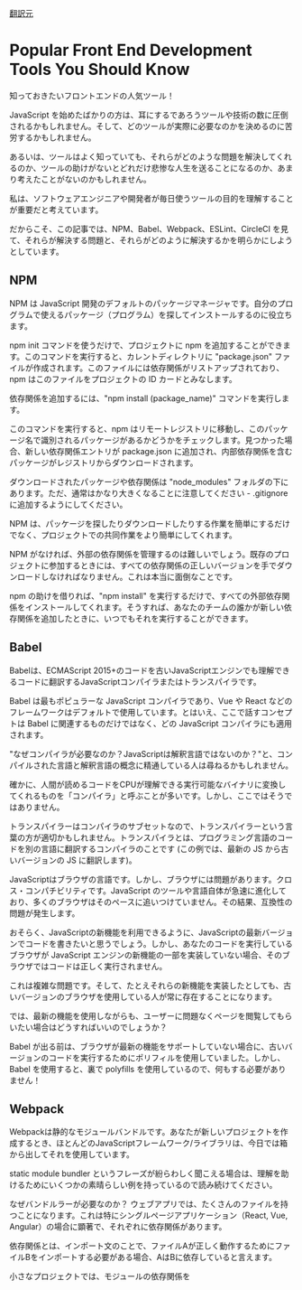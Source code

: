 [翻訳元](https://www.freecodecamp.org/news/front-end-development-tools-you-should-know/)

# Popular Front End Development Tools You Should Know

知っておきたいフロントエンドの人気ツール！

JavaScript を始めたばかりの方は、耳にするであろうツールや技術の数に圧倒されるかもしれません。そして、どのツールが実際に必要なのかを決めるのに苦労するかもしれません。

あるいは、ツールはよく知っていても、それらがどのような問題を解決してくれるのか、ツールの助けがないとどれだけ悲惨な人生を送ることになるのか、あまり考えたことがないのかもしれません。

私は、ソフトウェアエンジニアや開発者が毎日使うツールの目的を理解することが重要だと考えています。

だからこそ、この記事では、NPM、Babel、Webpack、ESLint、CircleCI を見て、それらが解決する問題と、それらがどのように解決するかを明らかにしようとしています。

## NPM

NPM は JavaScript 開発のデフォルトのパッケージマネージャです。自分のプログラムで使えるパッケージ（プログラム）を探してインストールするのに役立ちます。

npm init コマンドを使うだけで、プロジェクトに npm を追加することができます。このコマンドを実行すると、カレントディレクトリに "package.json" ファイルが作成されます。このファイルには依存関係がリストアップされており、npm はこのファイルをプロジェクトの ID カードとみなします。

依存関係を追加するには、"npm install (package_name)" コマンドを実行します。

このコマンドを実行すると、npm はリモートレジストリに移動し、このパッケージ名で識別されるパッケージがあるかどうかをチェックします。見つかった場合、新しい依存関係エントリが package.json に追加され、内部依存関係を含むパッケージがレジストリからダウンロードされます。

ダウンロードされたパッケージや依存関係は "node_modules" フォルダの下にあります。ただ、通常はかなり大きくなることに注意してください - .gitignore に追加するようにしてください。

NPM は、パッケージを探したりダウンロードしたりする作業を簡単にするだけでなく、プロジェクトでの共同作業をより簡単にしてくれます。

NPM がなければ、外部の依存関係を管理するのは難しいでしょう。既存のプロジェクトに参加するときには、すべての依存関係の正しいバージョンを手でダウンロードしなければなりません。これは本当に面倒なことです。

npm の助けを借りれば、"npm install" を実行するだけで、すべての外部依存関係をインストールしてくれます。そうすれば、あなたのチームの誰かが新しい依存関係を追加したときに、いつでもそれを実行することができます。

## Babel

Babelは、ECMAScript 2015+のコードを古いJavaScriptエンジンでも理解できるコードに翻訳するJavaScriptコンパイラまたはトランスパイラです。

Babel は最もポピュラーな JavaScript コンパイラであり、Vue や React などのフレームワークはデフォルトで使用しています。とはいえ、ここで話すコンセプトは Babel に関連するものだけではなく、どの JavaScript コンパイラにも適用されます。

"なぜコンパイラが必要なのか？JavaScriptは解釈言語ではないのか？"と、コンパイルされた言語と解釈言語の概念に精通している人は尋ねるかもしれません。

確かに、人間が読めるコードをCPUが理解できる実行可能なバイナリに変換してくれるものを「コンパイラ」と呼ぶことが多いです。しかし、ここではそうではありません。

トランスパイラーはコンパイラのサブセットなので、トランスパイラーという言葉の方が適切かもしれません。トランスパイラとは、プログラミング言語のコードを別の言語に翻訳するコンパイラのことです (この例では、最新の JS から古いバージョンの JS に翻訳します)。

JavaScriptはブラウザの言語です。しかし、ブラウザには問題があります。クロス・コンパチビリティです。JavaScript のツールや言語自体が急速に進化しており、多くのブラウザはそのペースに追いつけていません。その結果、互換性の問題が発生します。

おそらく、JavaScriptの新機能を利用できるように、JavaScriptの最新バージョンでコードを書きたいと思うでしょう。しかし、あなたのコードを実行しているブラウザが JavaScript エンジンの新機能の一部を実装していない場合、そのブラウザではコードは正しく実行されません。

これは複雑な問題です。そして、たとえそれらの新機能を実装したとしても、古いバージョンのブラウザを使用している人が常に存在することになります。

では、最新の機能を使用しながらも、ユーザーに問題なくページを閲覧してもらいたい場合はどうすればいいのでしょうか？

Babel が出る前は、ブラウザが最新の機能をサポートしていない場合に、古いバージョンのコードを実行するためにポリフィルを使用していました。しかし、Babel を使用すると、裏で polyfills を使用しているので、何もする必要がありません！


## Webpack

Webpackは静的なモジュールバンドルです。あなたが新しいプロジェクトを作成するとき、ほとんどのJavaScriptフレームワーク/ライブラリは、今日では箱から出してそれを使用しています。

static module bundler というフレーズが紛らわしく聞こえる場合は、理解を助けるためにいくつかの素晴らしい例を持っているので読み続けてください。

なぜバンドルラーが必要なのか？
ウェブアプリでは、たくさんのファイルを持つことになります。これは特にシングルページアプリケーション（React, Vue, Angular）の場合に顕著で、それぞれに依存関係があります。

依存関係とは、インポート文のことで、ファイルAが正しく動作するためにファイルBをインポートする必要がある場合、AはBに依存していると言えます。

小さなプロジェクトでは、モジュールの依存関係を <script> タグで扱うことができます。しかし、プロジェクトが大きくなると、依存関係の管理は急速に難しくなります。

おそらく、もっと重要なのは、コードを複数のファイルに分割することで、ウェブサイトの読み込みが遅くなることです。これは、ブラウザが1つの大きなファイルに比べてより多くのリクエストを送信する必要があるためで、HTTPヘッダのためにWebサイトが大量の帯域幅を消費し始めるからです。

開発者としては、コードはモジュール化したいものです。我々は何千もの行を持つ1つのファイルで動作するようにしたくないので、我々は複数のファイルに分割します。しかし、私たちのウェブサイトはパフォーマンスが高く、帯域幅の使用量が少なく、高速に読み込まれるようにしたいと考えています。

そこで今、Webpackがこの問題をどのように解決するかを見てみましょう。

Webpackの仕組み
Babelの話をしているときに、デプロイ前にJavaScriptのコードをトランスパイルする必要があることを述べました。

しかし、プロジェクトをデプロイする前に必要な操作は、Babelでコンパイルすることだけではありません。

通常は、誤魔化しトランスパイルして、SASS や SCSS を CSS にコンパイルして、プリプロセッサを使用している場合は TypeScript をコンパイルして...と、このリストはすぐに長くなります。

毎回のデプロイの前に、これらのコマンドや操作をすべて扱いたくはないでしょう。これらのコマンドや操作を正しい順序で、正しい方法で行うツールがあれば最高です。

良いニュース - それがあります。Webpackです。

Webpackは、開発体験をより良いものにするために、ホットリロード（彼らはホットモジュールの置き換えと呼んでいます）によるローカルサーバーのような機能も提供しています。

では、ホットリロードとは何でしょうか？それは、あなたがコードを保存するたびに、コンパイルされ、あなたのマシン上で実行されているローカルの HTTP サーバーにデプロイされることを意味します。また、ファイルが変更されるたびにブラウザにメッセージが送信されるので、ページを更新する必要がありません。

npm run serve」や「npm start」、「npm run dev」を使ったことがある人は、これらのコマンドもWebpackの開発サーバーを裏で起動します。

Webpack はプロジェクトのエントリポイント (インデックス) から起動し、ファイルの抽象構文ツリーを生成します。これはコードを解析していると考えることができます。この操作はコンパイラでも行われ、インポート文を再帰的に探して依存関係のグラフを生成します。

そして、ファイルをIIFEに変換してモジュール化します(コードを関数の中に入れるとスコープが制限されることを覚えておいてください)。これを行うことで、ファイルをモジュール化し、変数や関数が他のファイルにアクセスできないようにします。

この操作がなければ、インポートしたファイルのコードをコピー＆ペーストするようなもので、そのファイルは同じスコープを持つことになります。

Webpackは裏で他にも多くの高度なことをしていますが、基本を理解するにはこれだけで十分です。

## ESLint

コードの品質は重要であり、プロジェクトの保守性と拡張性を維持するのに役立ちます。私たち開発者の多くは、クリーンなコーディングの重要性を認識していますが、納期のプレッシャーの中で長期的な結果を無視してしまうことがあります。

多くの企業はコーディング標準を決定し、開発者にその標準に従うことを奨励しています。しかし、どのようにしてコードが基準を満たしていることを確認することができるでしょうか？

ESLintのようなツールを使ってコードにルールを適用することができます。例えば、JavaScriptのコードでセミコロンの使用を強制したり、禁止したりするルールを作ることができます。ルールを破るとESLintはエラーを表示し、コードはコンパイルされません。

Linters はカスタムルールを書くことで、標準を強制するために使うことができます。しかし、大手テック企業が作成したESLintの設定を使って、開発者がクリーンなコードを書く習慣を身につけるのを助けることもできます。

GoogleのESLint設定はこちらで見ることができます。

ESLint はベストプラクティスに慣れるのに役立ちますが、メリットはそれだけではありません。また、ESLintはコードのバグやエラーの可能性を警告してくれるので、よくある間違いを避けることができます。

## CircleCI
